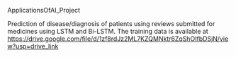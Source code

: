 ApplicationsOfAI_Project

Prediction of disease/diagnosis of patients using reviews submitted for medicines using LSTM and Bi-LSTM.
The training data is available at  https://drive.google.com/file/d/1zf8rdJz2ML7KZQMNktr6ZqShOIfbDSjN/view?usp=drive_link


